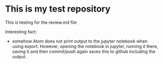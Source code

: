 # This is my test repository
This is testing for the review.md file

Interesting fact:
- somehow Atom does not print output to the jupyter notebook when using export. However, opening the notebook in jupyter, running it there, saving it and then commit/push again saves this to github including the output.
